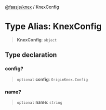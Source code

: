 [@faasjs/knex](../README.md) / KnexConfig

# Type Alias: KnexConfig

> **KnexConfig**: `object`

## Type declaration

### config?

> `optional` **config**: `OriginKnex.Config`

### name?

> `optional` **name**: `string`
